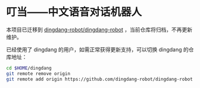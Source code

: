叮当——中文语音对话机器人
=============

本项目已迁移到 [dingdang-robot/dingdang-robot](https://github.com/dingdang-robot/dingdang-robot) ，当前仓库将归档，不再更新维护。

已经使用了 dingdang 的用户，如需正常获得更新支持，可以切换 dingdang 的仓库地址：

``` sh
cd $HOME/dingdang
git remote remove origin
git remote add origin https://github.com/dingdang-robot/dingdang-robot
```
